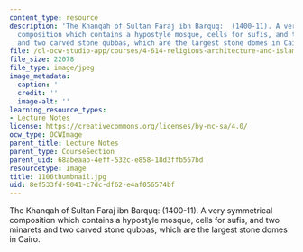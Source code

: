```yaml
---
content_type: resource
description: 'The Khanqah of Sultan Faraj ibn Barquq:  (1400-11). A very symmetrical
  composition which contains a hypostyle mosque, cells for sufis, and two minarets
  and two carved stone qubbas, which are the largest stone domes in Cairo.'
file: /ol-ocw-studio-app/courses/4-614-religious-architecture-and-islamic-cultures-fall-2002/8ef533fd9041c7dcdf62e4af056574bf_1106thumbnail.jpg
file_size: 22078
file_type: image/jpeg
image_metadata:
  caption: ''
  credit: ''
  image-alt: ''
learning_resource_types:
- Lecture Notes
license: https://creativecommons.org/licenses/by-nc-sa/4.0/
ocw_type: OCWImage
parent_title: Lecture Notes
parent_type: CourseSection
parent_uid: 68abeaab-4eff-532c-e858-18d3ffb567bd
resourcetype: Image
title: 1106thumbnail.jpg
uid: 8ef533fd-9041-c7dc-df62-e4af056574bf
---
```

The Khanqah of Sultan Faraj ibn Barquq:  (1400-11). A very symmetrical composition which contains a hypostyle mosque, cells for sufis, and two minarets and two carved stone qubbas, which are the largest stone domes in Cairo.